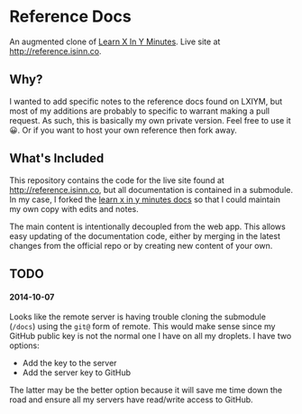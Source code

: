 # Reference Docs

An augmented clone of [Learn X In Y Minutes][learn]. Live site at <http://reference.isinn.co>.

## Why?

I wanted to add specific notes to the reference docs found on LXIYM, but most of my additions are probably to specific to warrant making a pull request. As such, this is basically my own private version. Feel free to use it :grinning:. Or if you want to host your own reference then fork away.

## What's Included

This repository contains the code for the live site found at <http://reference.isinn.co>, but all documentation is contained in a submodule. In my case, I forked the [learn x in y minutes docs][repo] so that I could maintain my own copy with edits and notes.

The main content is intentionally decoupled from the web app. This allows easy updating of the documentation code, either by merging in the latest changes from the official repo or by creating new content of your own.

[learn]: http://learnxinyminutes.com
[repo]: https://github.com/adambard/learnxinyminutes-docs

## TODO

#### 2014-10-07

Looks like the remote server is having trouble cloning the submodule (`/docs`) using the `git@` form of remote. This would make sense since my GitHub public key is not the normal one I have on all my droplets. I have two options:

* Add the key to the server
* Add the server key to GitHub

The latter may be the better option because it will save me time down the road and ensure all my servers have read/write access to GitHub.

